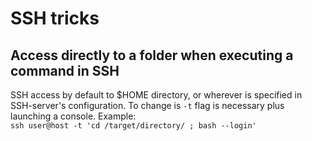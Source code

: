 # SSH tricks

## Access directly to a folder when executing a command in SSH
SSH access by default to $HOME directory, or wherever is specified in SSH-server's configuration. To change is `-t` flag is necessary plus launching a console. Example:  
`ssh user@host -t 'cd /target/directory/ ; bash --login'`
